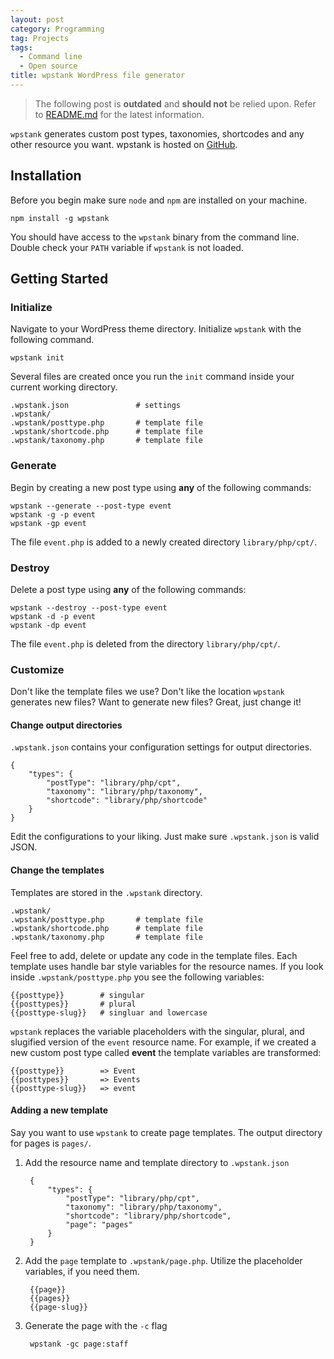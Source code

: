 ```yaml
---
layout: post
category: Programming
tag: Projects
tags:
  - Command line
  - Open source
title: wpstank WordPress file generator
---
```


> The following post is **outdated** and **should not** be relied upon. Refer to [README.md](https://github.com/luk3thomas/wpstank/blob/master/README.md) for the latest information.

`wpstank` generates custom post types, taxonomies, shortcodes
and any other resource you want. wpstank is hosted on [GitHub](https://github.com/luk3thomas/wpstank).

## Installation

Before you begin make sure `node` and `npm` are installed on your machine.

    npm install -g wpstank

You should have access to the `wpstank` binary from the command line.
Double check your `PATH` variable if `wpstank` is not loaded.

## Getting Started

### Initialize 

Navigate to your WordPress theme directory. Initialize `wpstank` with the following command.

    wpstank init

Several files are created once you run the `init` command inside your current working directory.

    .wpstank.json               # settings
    .wpstank/
    .wpstank/posttype.php       # template file
    .wpstank/shortcode.php      # template file
    .wpstank/taxonomy.php       # template file

### Generate

Begin by creating a new post type using **any** of the following commands:

    wpstank --generate --post-type event
    wpstank -g -p event
    wpstank -gp event

The file `event.php` is added to a newly created directory `library/php/cpt/`.

### Destroy

Delete a post type using **any** of the following commands:

    wpstank --destroy --post-type event
    wpstank -d -p event
    wpstank -dp event

The file `event.php` is deleted from the directory `library/php/cpt/`.


### Customize

Don't like the template files we use? Don't like the location `wpstank` generates new files? Want to generate new files? Great, just change it!

#### Change output directories

`.wpstank.json` contains your configuration settings for output directories. 

    {
        "types": {
            "postType": "library/php/cpt",
            "taxonomy": "library/php/taxonomy",
            "shortcode": "library/php/shortcode"
        }
    }

Edit the configurations to your liking. Just make sure `.wpstank.json` is valid JSON.

#### Change the templates

Templates are stored in the `.wpstank` directory.

    .wpstank/
    .wpstank/posttype.php       # template file
    .wpstank/shortcode.php      # template file
    .wpstank/taxonomy.php       # template file

Feel free to add, delete or update any code in the template files. Each template uses handle bar style variables for the resource names. If you look inside `.wpstank/posttype.php` you see the following variables:

    {{posttype}}        # singular
    {{posttypes}}       # plural
    {{posttype-slug}}   # singluar and lowercase

`wpstank` replaces the variable placeholders with the singular, plural, and slugified version of the `event` resource name. For example, if we created a new custom post type called **event** the template variables are transformed:

    {{posttype}}        => Event
    {{posttypes}}       => Events
    {{posttype-slug}}   => event

#### Adding a new template

Say you want to use `wpstank` to create page templates. The output directory for pages is `pages/`.

1. Add the resource name and template directory to `.wpstank.json`


        {
            "types": {
                "postType": "library/php/cpt",
                "taxonomy": "library/php/taxonomy",
                "shortcode": "library/php/shortcode",
                "page": "pages"
            }
        }


1. Add the `page` template to `.wpstank/page.php`. Utilize the placeholder variables, if you need them.

        {{page}}
        {{pages}}
        {{page-slug}}

1. Generate the page with the `-c` flag

        wpstank -gc page:staff

